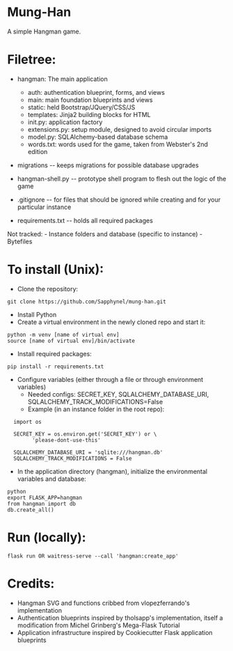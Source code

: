 # Mung-Han
A simple Hangman game.

# Filetree:
  - hangman: The main application
    - auth: authentication blueprint, forms, and views
    - main: main foundation blueprints and views
    - static: held Bootstrap/JQuery/CSS/JS
    - templates: Jinja2 building blocks for HTML
    - init.py: application factory
    - extensions.py: setup module, designed to avoid circular imports
    - model.py: SQLAlchemy-based database schema
    - words.txt: words used for the game, taken from Webster's 2nd edition

  - migrations -- keeps migrations for possible database upgrades
  - hangman-shell.py -- prototype shell program to flesh out the logic of the game
  - .gitignore -- for files that should be ignored while creating and for your particular instance
  - requirements.txt -- holds all required packages

  Not tracked:
    - Instance folders and database (specific to instance)
    - Bytefiles


# To install (Unix):
- Clone the repository:
```
git clone https://github.com/Sapphynel/mung-han.git
```

- Install Python
- Create a virtual environment in the newly cloned repo and start it:
```
python -m venv [name of virtual env]
source [name of virtual env]/bin/activate
```
- Install required packages:
```
pip install -r requirements.txt
```

- Configure variables (either through a file or through environment variables)
  - Needed configs: SECRET_KEY, SQLALCHEMY_DATABASE_URI, SQLALCHEMY_TRACK_MODIFICATIONS=False
  - Example (in an instance folder in the root repo):
```
  import os

  SECRET_KEY = os.environ.get('SECRET_KEY') or \
        'please-dont-use-this'

  SQLALCHEMY_DATABASE_URI = 'sqlite:///hangman.db'
  SQLALCHEMY_TRACK_MODIFICATIONS = False
```

- In the application directory (hangman), initialize the environmental variables and database:
```
python
export FLASK_APP=hangman
from hangman import db 
db.create_all()
```

# Run (locally):
```
flask run OR waitress-serve --call 'hangman:create_app'
```
# Credits:
  - Hangman SVG and functions cribbed from vlopezferrando's implementation
  - Authentication blueprints inspired by tholsapp's implementation, itself
    a modification from Michel Grinberg's Mega-Flask Tutorial
  - Application infrastructure inspired by Cookiecutter Flask application blueprints
